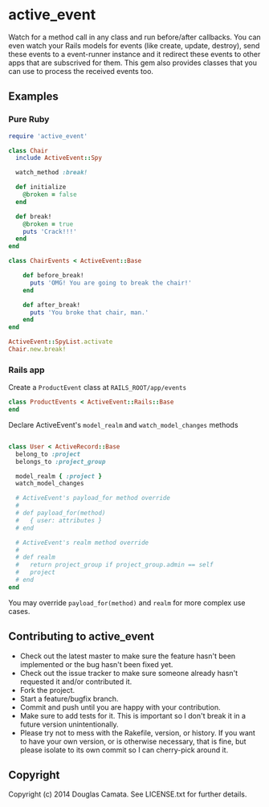 # active_event

Watch for a method call in any class and run before/after callbacks.
You can even watch your Rails models for events (like create, update,
destroy), send these events to a event-runner instance and it redirect these
events to other apps that are subscrived for them. This gem also provides
classes that you can use to process the received events too.

## Examples

### Pure Ruby

```ruby
require 'active_event'

class Chair
  include ActiveEvent::Spy

  watch_method :break!

  def initialize
    @broken = false
  end

  def break!
    @broken = true
    puts 'Crack!!!'
  end
end

class ChairEvents < ActiveEvent::Base

    def before_break!
      puts 'OMG! You are going to break the chair!'
    end

    def after_break!
      puts 'You broke that chair, man.'
    end
end

ActiveEvent::SpyList.activate
Chair.new.break!
```

### Rails app

Create a `ProductEvent` class at  `RAILS_ROOT/app/events`
```ruby
class ProductEvents < ActiveEvent::Rails::Base
end
```

Declare ActiveEvent's `model_realm` and `watch_model_changes` methods
```ruby

class User < ActiveRecord::Base
  belong_to :project
  belongs_to :project_group

  model_realm { :project }
  watch_model_changes

  # ActiveEvent's payload_for method override
  #
  # def payload_for(method)
  #   { user: attributes }
  # end

  # ActiveEvent's realm method override
  #
  # def realm
  #   return project_group if project_group.admin == self
  #   project
  # end
end
```

You may override `payload_for(method)` and `realm` for more complex use cases.


## Contributing to active_event

* Check out the latest master to make sure the feature hasn't been implemented or the bug hasn't been fixed yet.
* Check out the issue tracker to make sure someone already hasn't requested it and/or contributed it.
* Fork the project.
* Start a feature/bugfix branch.
* Commit and push until you are happy with your contribution.
* Make sure to add tests for it. This is important so I don't break it in a future version unintentionally.
* Please try not to mess with the Rakefile, version, or history. If you want to have your own version, or is otherwise necessary, that is fine, but please isolate to its own commit so I can cherry-pick around it.

## Copyright

Copyright (c) 2014 Douglas Camata. See LICENSE.txt for
further details.

